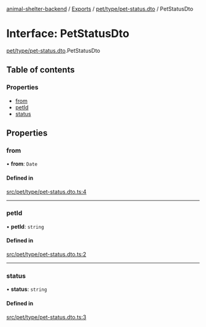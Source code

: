 [animal-shelter-backend](../README.md) / [Exports](../modules.md) / [pet/type/pet-status.dto](../modules/pet_type_pet_status_dto.md) / PetStatusDto

# Interface: PetStatusDto

[pet/type/pet-status.dto](../modules/pet_type_pet_status_dto.md).PetStatusDto

## Table of contents

### Properties

- [from](pet_type_pet_status_dto.PetStatusDto.md#from)
- [petId](pet_type_pet_status_dto.PetStatusDto.md#petid)
- [status](pet_type_pet_status_dto.PetStatusDto.md#status)

## Properties

### from

• **from**: `Date`

#### Defined in

[src/pet/type/pet-status.dto.ts:4](https://github.com/B4LiN7/animal-shelter-backend/blob/5a6ce9f/src/pet/type/pet-status.dto.ts#L4)

___

### petId

• **petId**: `string`

#### Defined in

[src/pet/type/pet-status.dto.ts:2](https://github.com/B4LiN7/animal-shelter-backend/blob/5a6ce9f/src/pet/type/pet-status.dto.ts#L2)

___

### status

• **status**: `string`

#### Defined in

[src/pet/type/pet-status.dto.ts:3](https://github.com/B4LiN7/animal-shelter-backend/blob/5a6ce9f/src/pet/type/pet-status.dto.ts#L3)
